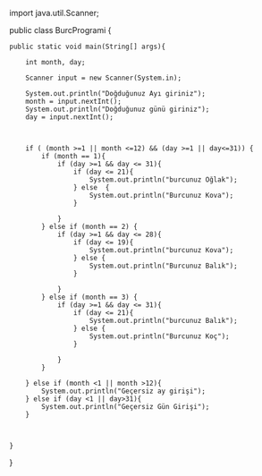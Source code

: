 import java.util.Scanner;


public class BurcProgrami {

    public static void main(String[] args){

        int month, day;

        Scanner input = new Scanner(System.in);

        System.out.println("Doğduğunuz Ayı giriniz");
        month = input.nextInt();
        System.out.println("Doğduğunuz günü giriniz");
        day = input.nextInt();



        if ( (month >=1 || month <=12) && (day >=1 || day<=31)) {
            if (month == 1){
                if (day >=1 && day <= 31){
                    if (day <= 21){
                        System.out.println("burcunuz Oğlak");
                    } else  {
                        System.out.println("Burcunuz Kova");
                    }

                }
            } else if (month == 2) {
                if (day >=1 && day <= 28){
                    if (day <= 19){
                        System.out.println("burcunuz Kova");
                    } else {
                        System.out.println("Burcunuz Balık");
                    }

                }
            } else if (month == 3) {
                if (day >=1 && day <= 31){
                    if (day <= 21){
                        System.out.println("burcunuz Balık");
                    } else {
                        System.out.println("Burcunuz Koç");
                    }

                }
            }

        } else if (month <1 || month >12){
            System.out.println("Geçersiz ay girişi");
        } else if (day <1 || day>31){
            System.out.println("Geçersiz Gün Girişi");
        }



    }


}

